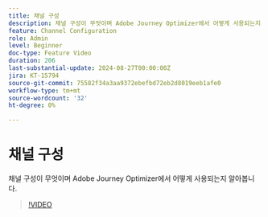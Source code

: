 ```yaml
---
title: 채널 구성
description: 채널 구성이 무엇이며 Adobe Journey Optimizer에서 어떻게 사용되는지 알아봅니다.
feature: Channel Configuration
role: Admin
level: Beginner
doc-type: Feature Video
duration: 206
last-substantial-update: 2024-08-27T00:00:00Z
jira: KT-15794
source-git-commit: 75582f34a3aa9372ebefbd72eb2d8019eeb1afe0
workflow-type: tm+mt
source-wordcount: '32'
ht-degree: 0%

---
```



# 채널 구성

채널 구성이 무엇이며 Adobe Journey Optimizer에서 어떻게 사용되는지 알아봅니다.

>[!VIDEO](https://video.tv.adobe.com/v/3433124/?learn=on)
